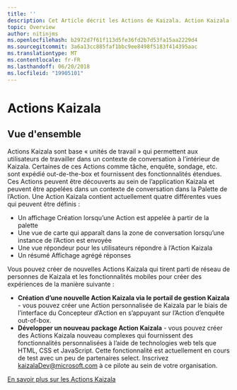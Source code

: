 ```yaml
---
title: ''
description: Cet Article décrit les Actions de Kaizala. Action Kaizala se trouve sous état aperçu.
topic: Overview
author: nitinjms
ms.openlocfilehash: b2972d7f61f113d5fe36fd2b7d53fa15aa2229d4
ms.sourcegitcommit: 3a6a13cc885faf1bbc9ee8498f5183f414395aac
ms.translationtype: MT
ms.contentlocale: fr-FR
ms.lasthandoff: 06/20/2018
ms.locfileid: "19905101"
---
```

# <a name="kaizala-actions"></a>Actions Kaizala

## <a name="overview"></a>Vue d'ensemble
Actions Kaizala sont base « unités de travail » qui permettent aux utilisateurs de travailler dans un contexte de conversation à l’intérieur de Kaizala. Certaines de ces Actions comme tâche, enquête, sondage, etc. sont expédié out-de-the-box et fournissent des fonctionnalités étendues. Ces Actions peuvent être découverts au sein de l’application Kaizala et peuvent être appelées dans un contexte de conversation dans la Palette de l’Action. Une Action Kaizala contient actuellement quatre différentes vues qui peuvent être définis :

* Un affichage Création lorsqu’une Action est appelée à partir de la palette
* Une vue de carte qui apparaît dans la zone de conversation lorsqu’une instance de l’Action est envoyée
* Une vue répondeur pour les utilisateurs répondre à l’Action Kaizala
* Un résumé Affichage agrégé réponses

Vous pouvez créer de nouvelles Actions Kaizala qui tirent parti de réseau de personnes de Kaizala et les fonctionnalités mobiles pour créer des expériences de la manière suivante :

* **Création d’une nouvelle Action Kaizala via le portail de gestion Kaizala** - vous pouvez créer une Action personnalisée de Kaizala par le biais de l’interface du Concepteur d’Action en s’appuyant sur l’Action d’enquête out-of-box.
* **Développer un nouveau package Action Kaizala** - vous pouvez créer des Actions Kaizala nouveau complexes qui fournissent des fonctionnalités personnalisées à l’aide de technologies web tels que HTML, CSS et JavaScript. Cette fonctionnalité est actuellement en cours de test avec un peu de partenaires select. Inscrivez kaizalaDev@microsoft.com à ce pilote au sein de votre organisation.

[En savoir plus sur les Actions Kaizala](https://support.office.com/en-US/article/Kaizala-Actions-1eacc59a-dd14-43e9-b6b0-3c78773d5496)
